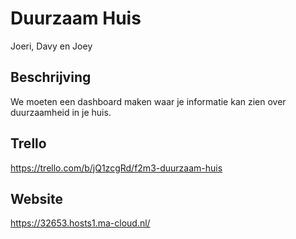 # Duurzaam Huis
Joeri, Davy en Joey

## Beschrijving
We moeten een dashboard maken waar je informatie kan zien over duurzaamheid in je huis.

## Trello
https://trello.com/b/jQ1zcgRd/f2m3-duurzaam-huis

## Website
https://32653.hosts1.ma-cloud.nl/
